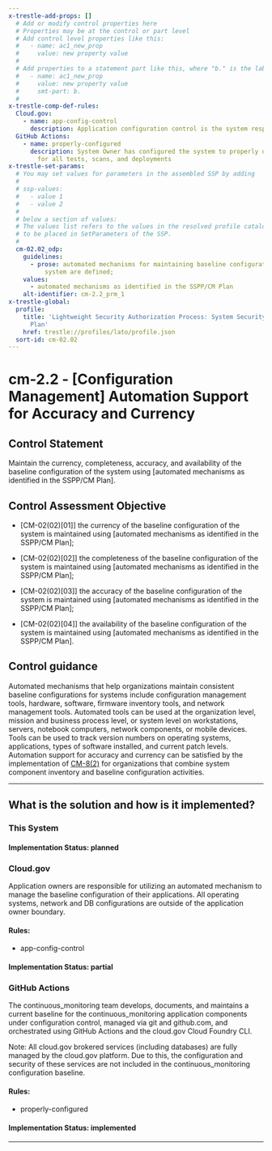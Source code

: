```yaml
---
x-trestle-add-props: []
  # Add or modify control properties here
  # Properties may be at the control or part level
  # Add control level properties like this:
  #   - name: ac1_new_prop
  #     value: new property value
  #
  # Add properties to a statement part like this, where "b." is the label of the target statement part
  #   - name: ac1_new_prop
  #     value: new property value
  #     smt-part: b.
  #
x-trestle-comp-def-rules:
  Cloud.gov:
    - name: app-config-control
      description: Application configuration control is the system responsibility
  GitHub Actions:
    - name: properly-configured
      description: System Owner has configured the system to properly utilize CI/CD
        for all tests, scans, and deployments
x-trestle-set-params:
  # You may set values for parameters in the assembled SSP by adding
  #
  # ssp-values:
  #   - value 1
  #   - value 2
  #
  # below a section of values:
  # The values list refers to the values in the resolved profile catalog, and the ssp-values represent new values
  # to be placed in SetParameters of the SSP.
  #
  cm-02.02_odp:
    guidelines:
      - prose: automated mechanisms for maintaining baseline configuration of the
          system are defined;
    values:
      - automated mechanisms as identified in the SSPP/CM Plan
    alt-identifier: cm-2.2_prm_1
x-trestle-global:
  profile:
    title: 'Lightweight Security Authorization Process: System Security and Privacy
      Plan'
    href: trestle://profiles/lato/profile.json
  sort-id: cm-02.02
---
```


# cm-2.2 - \[Configuration Management\] Automation Support for Accuracy and Currency

## Control Statement

Maintain the currency, completeness, accuracy, and availability of the baseline configuration of the system using [automated mechanisms as identified in the SSPP/CM Plan].

## Control Assessment Objective

- \[CM-02(02)[01]\] the currency of the baseline configuration of the system is maintained using [automated mechanisms as identified in the SSPP/CM Plan];

- \[CM-02(02)[02]\] the completeness of the baseline configuration of the system is maintained using [automated mechanisms as identified in the SSPP/CM Plan];

- \[CM-02(02)[03]\] the accuracy of the baseline configuration of the system is maintained using [automated mechanisms as identified in the SSPP/CM Plan];

- \[CM-02(02)[04]\] the availability of the baseline configuration of the system is maintained using [automated mechanisms as identified in the SSPP/CM Plan].

## Control guidance

Automated mechanisms that help organizations maintain consistent baseline configurations for systems include configuration management tools, hardware, software, firmware inventory tools, and network management tools. Automated tools can be used at the organization level, mission and business process level, or system level on workstations, servers, notebook computers, network components, or mobile devices. Tools can be used to track version numbers on operating systems, applications, types of software installed, and current patch levels. Automation support for accuracy and currency can be satisfied by the implementation of [CM-8(2)](#cm-8.2) for organizations that combine system component inventory and baseline configuration activities.

______________________________________________________________________

## What is the solution and how is it implemented?

<!-- For implementation status enter one of: implemented, partial, planned, alternative, not-applicable -->

<!-- Note that the list of rules under ### Rules: is read-only and changes will not be captured after assembly to JSON -->

### This System

<!-- Add implementation prose for the main This System component for control: cm-2.2 -->

#### Implementation Status: planned

### Cloud.gov

Application owners are responsible for utilizing an automated mechanism to manage the baseline configuration of their applications. All operating systems, network and DB configurations are outside of the application owner boundary.

#### Rules:

  - app-config-control

#### Implementation Status: partial

### GitHub Actions

The continuous_monitoring team develops, documents, and maintains a current baseline for the continuous_monitoring application
components under configuration control, managed via git and github.com, and orchestrated using GitHub Actions
and the cloud.gov Cloud Foundry CLI.

Note: All cloud.gov brokered services (including databases) are fully managed by the cloud.gov platform.
Due to this, the configuration and security of these services are not included in the continuous_monitoring configuration baseline.

#### Rules:

  - properly-configured

#### Implementation Status: implemented

______________________________________________________________________
